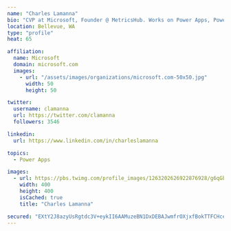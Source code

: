 ```yaml
---
name: "Charles Lamanna"
bio: "CVP at Microsoft, Founder @ MetricsHub. Works on Power Apps, Power Automate, Power Virtual Agent, Common Data Service and Dynamics 365."
location: Bellevue, WA
type: "profile"
heat: 65

affiliation:
  name: Microsoft
  domain: microsoft.com
  images:
    - url: "/assets/images/organizations/microsoft.com-50x50.jpg"
      width: 50
      height: 50

twitter:
  username: clamanna
  url: https://twitter.com/clamanna
  followers: 3546

linkedin:
  url: https://www.linkedin.com/in/charleslamanna

topics:
  - Power Apps

images:
  - url: https://pbs.twimg.com/profile_images/1263202626922876928/g6qGbHZ-_400x400.jpg
    width: 400
    height: 400
    isCached: true
    title: "Charles Lamanna"

secured: "EXtY2J8azyUsRgtdc3V+eykII6AAMuzeBN1DxDEBAJwmfrOXjxfBokTTFCHceTrY+44TBPfnuTVqcmuGQHtMgmvhp7ptzqqjPywIwo5q/PPGzCxHdGwPrbdIGOZfUFCVe40KG7Hf1gCnFgTd98IRP2Slt7IYPoNpMsB0Ul1EObE2JEN5gS38TtXspSWXFKHuTeFyy1DwxdjGa++6RdYdSHm+B9pRHoBcx7vmMe0YF7QqF4/KaaLdFTxaj7MU7fVYVrAYMowH0cS/eP7GTlGFIl5a3rrSxq4ROPawo/ixjVMncNzKZz6QW8I/3Ag9H5YGCPZJ6UejVlBzBGEIjnsNpk+6Evas9RCRpbKuVpyulhP6aT6m3DHljLdEUruhvIdLZ2mRpgMOElt0sFPQEoSpSc1WVQcET2NCH3ynJYY8ZQI=;vXfsmMaZOTEt4ekblG3uTg=="
---
```


